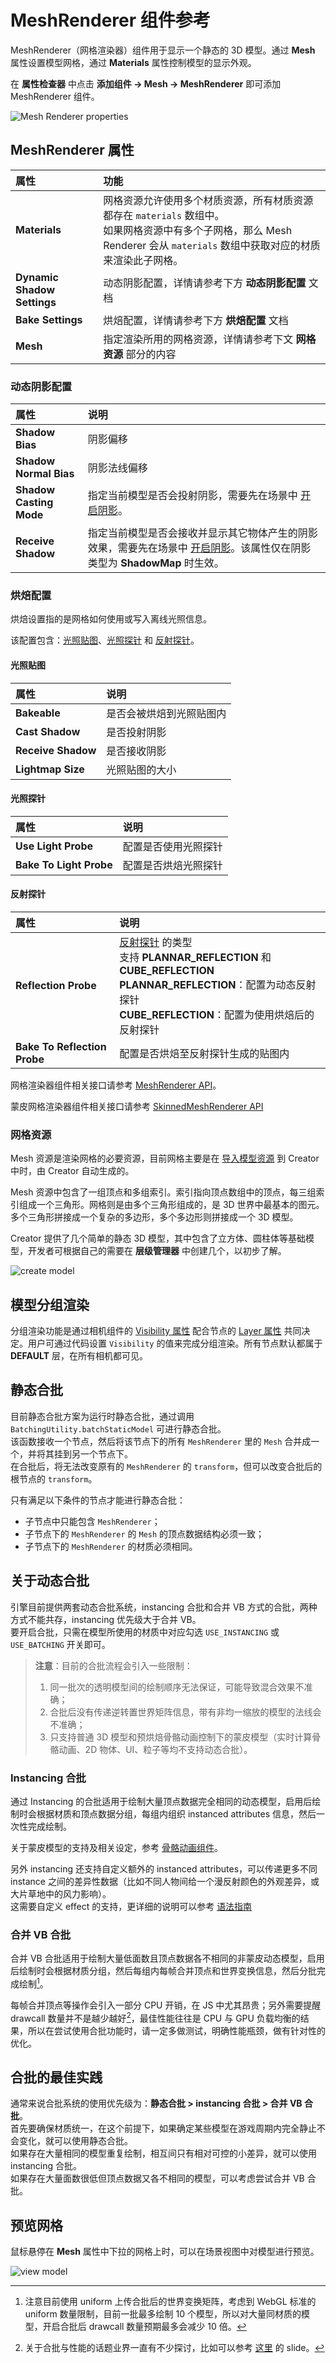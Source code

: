 # MeshRenderer 组件参考

MeshRenderer（网格渲染器）组件用于显示一个静态的 3D 模型。通过 **Mesh** 属性设置模型网格，通过 **Materials** 属性控制模型的显示外观。

在 **属性检查器** 中点击 **添加组件 -> Mesh -> MeshRenderer** 即可添加 MeshRenderer 组件。

![Mesh Renderer properties](meshrenderer-properties.png)

## MeshRenderer 属性

| 属性 | 功能 |
| :--- | :--- |
| **Materials** | 网格资源允许使用多个材质资源，所有材质资源都存在 `materials` 数组中。<br>如果网格资源中有多个子网格，那么 Mesh Renderer 会从 `materials` 数组中获取对应的材质来渲染此子网格。 |
| **Dynamic Shadow Settings** | 动态阴影配置，详情请参考下方 **动态阴影配置** 文档 |
| **Bake Settings** | 烘焙配置，详情请参考下方 **烘焙配置** 文档 |
| **Mesh** | 指定渲染所用的网格资源，详情请参考下文 **网格资源** 部分的内容 |

### 动态阴影配置

| 属性 | 说明 |
| :-- | :-- |
| **Shadow Bias** | 阴影偏移
| **Shadow Normal Bias** | 阴影法线偏移
| **Shadow Casting Mode** |  指定当前模型是否会投射阴影，需要先在场景中 [开启阴影](../../concepts/scene/light/shadow.md#%E5%BC%80%E5%90%AF%E9%98%B4%E5%BD%B1)。|
| **Receive Shadow** | 指定当前模型是否会接收并显示其它物体产生的阴影效果，需要先在场景中 [开启阴影](../../concepts/scene/light/shadow.md#%E5%BC%80%E5%90%AF%E9%98%B4%E5%BD%B1)。该属性仅在阴影类型为 **ShadowMap** 时生效。|

### 烘焙配置

烘焙设置指的是网格如何使用或写入离线光照信息。

该配置包含：[光照贴图](../../concepts/scene/light/lightmap.md)、[光照探针](probe/light-probe.md) 和 [反射探针](../../concepts/scene/light/probe/reflection-probe.md)。

#### 光照贴图

| 属性 | 说明 |
| :-- | :-- |
| **Bakeable** | 是否会被烘焙到光照贴图内 |
| **Cast Shadow** | 是否投射阴影 |
| **Receive Shadow** | 是否接收阴影 |
| **Lightmap Size** | 光照贴图的大小 |

#### 光照探针

| 属性 | 说明 |
| :-- | :-- |
| **Use Light Probe** | 配置是否使用光照探针 |
| **Bake To Light Probe** | 配置是否烘焙光照探针 |

#### 反射探针

| 属性 | 说明 |
| :-- | :-- |
| **Reflection Probe** | [反射探针](../../concepts/scene/light/probe/reflection-probe.md) 的类型 <br> 支持 **PLANNAR_REFLECTION** 和 **CUBE_REFLECTION** <br> **PLANNAR_REFLECTION**：配置为动态反射探针 <br> **CUBE_REFLECTION**：配置为使用烘焙后的反射探针 |
| **Bake To Reflection Probe** | 配置是否烘焙至反射探针生成的贴图内 |

网格渲染器组件相关接口请参考 [MeshRenderer API](__APIDOC__/zh/class/MeshRenderer)。

蒙皮网格渲染器组件相关接口请参考 [SkinnedMeshRenderer API](__APIDOC__/zh/class/SkinnedMeshRenderer)

### 网格资源

Mesh 资源是渲染网格的必要资源，目前网格主要是在 [导入模型资源](../../asset/model/mesh.md#%E6%A8%A1%E5%9E%8B%E5%AF%BC%E5%85%A5) 到 Creator 中时，由 Creator 自动生成的。

Mesh 资源中包含了一组顶点和多组索引。索引指向顶点数组中的顶点，每三组索引组成一个三角形。网格则是由多个三角形组成的，是 3D 世界中最基本的图元。多个三角形拼接成一个复杂的多边形，多个多边形则拼接成一个 3D 模型。

Creator 提供了几个简单的静态 3D 模型，其中包含了立方体、圆柱体等基础模型，开发者可根据自己的需要在 **层级管理器** 中创建几个，以初步了解。

![create model](create-model.png)

## 模型分组渲染

分组渲染功能是通过相机组件的 [Visibility 属性](../../editor/components/camera-component.md#%E8%AE%BE%E7%BD%AE-visibility-%E5%B1%9E%E6%80%A7) 配合节点的 [Layer 属性](../../concepts/scene/node-component.md#%E8%AE%BE%E7%BD%AE%E8%8A%82%E7%82%B9%E7%9A%84-layer-%E5%B1%9E%E6%80%A7) 共同决定。用户可通过代码设置 `Visibility` 的值来完成分组渲染。所有节点默认都属于 **DEFAULT** 层，在所有相机都可见。

## 静态合批

目前静态合批方案为运行时静态合批，通过调用 `BatchingUtility.batchStaticModel` 可进行静态合批。<br>
该函数接收一个节点，然后将该节点下的所有 `MeshRenderer` 里的 `Mesh` 合并成一个，并将其挂到另一个节点下。<br>
在合批后，将无法改变原有的 `MeshRenderer` 的 `transform`，但可以改变合批后的根节点的 `transform`。

只有满足以下条件的节点才能进行静态合批：
- 子节点中只能包含 `MeshRenderer`；
- 子节点下的 `MeshRenderer` 的 `Mesh` 的顶点数据结构必须一致；
- 子节点下的 `MeshRenderer` 的材质必须相同。

## 关于动态合批

引擎目前提供两套动态合批系统，instancing 合批和合并 VB 方式的合批，两种方式不能共存，instancing 优先级大于合并 VB。<br>
要开启合批，只需在模型所使用的材质中对应勾选 `USE_INSTANCING` 或 `USE_BATCHING` 开关即可。

> **注意**：目前的合批流程会引入一些限制：
> 1. 同一批次的透明模型间的绘制顺序无法保证，可能导致混合效果不准确；
> 2. 合批后没有传递逆转置世界矩阵信息，带有非均一缩放的模型的法线会不准确；
> 3. 只支持普通 3D 模型和预烘焙骨骼动画控制下的蒙皮模型（实时计算骨骼动画、2D 物体、UI、粒子等均不支持动态合批）。

### Instancing 合批

通过 Instancing 的合批适用于绘制大量顶点数据完全相同的动态模型，启用后绘制时会根据材质和顶点数据分组，每组内组织 instanced attributes 信息，然后一次性完成绘制。

关于蒙皮模型的支持及相关设定，参考 [骨骼动画组件](../../animation/skeletal-animation.md#关于动态-Instancing)。

另外 instancing 还支持自定义额外的 instanced attributes，可以传递更多不同 instance 之间的差异性数据（比如不同人物间给一个漫反射颜色的外观差异，或大片草地中的风力影响）。<br>
这需要自定义 effect 的支持，更详细的说明可以参考 [语法指南](../../shader/effect-syntax.md#%E8%87%AA%E5%AE%9A%E4%B9%89%E5%87%A0%E4%BD%95%E4%BD%93%E5%AE%9E%E4%BE%8B%E5%8C%96%E5%B1%9E%E6%80%A7)

### 合并 VB 合批

合并 VB 合批适用于绘制大量低面数且顶点数据各不相同的非蒙皮动态模型，启用后绘制时会根据材质分组，然后每组内每帧合并顶点和世界变换信息，然后分批完成绘制[^1]。

每帧合并顶点等操作会引入一部分 CPU 开销，在 JS 中尤其昂贵；另外需要提醒 drawcall 数量并不是越少越好[^2]，最佳性能往往是 CPU 与 GPU 负载均衡的结果，所以在尝试使用合批功能时，请一定多做测试，明确性能瓶颈，做有针对性的优化。

## 合批的最佳实践

通常来说合批系统的使用优先级为：**静态合批 > instancing 合批 > 合并 VB 合批**。<br>
首先要确保材质统一，在这个前提下，如果确定某些模型在游戏周期内完全静止不会变化，就可以使用静态合批。<br>
如果存在大量相同的模型重复绘制，相互间只有相对可控的小差异，就可以使用 instancing 合批。<br>
如果存在大量面数很低但顶点数据又各不相同的模型，可以考虑尝试合并 VB 合批。<br>

## 预览网格

鼠标悬停在 **Mesh** 属性中下拉的网格上时，可以在场景视图中对模型进行预览。

![view model](mesh-renderer/view-model.gif)

[^1]: 注意目前使用 uniform 上传合批后的世界变换矩阵，考虑到 WebGL 标准的 uniform 数量限制，目前一批最多绘制 10 个模型，所以对大量同材质的模型，开启合批后 drawcall 数量预期最多会减少 10 倍。
[^2]: 关于合批与性能的话题业界一直有不少探讨，比如可以参考 [这里](https://www.nvidia.com/docs/IO/8228/BatchBatchBatch.pdf) 的 slide。
